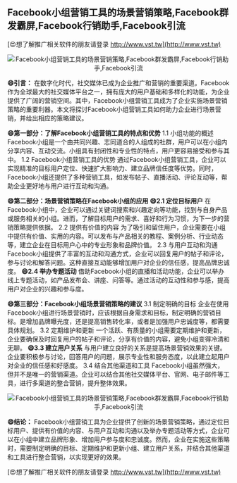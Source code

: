 ## **Facebook小组营销工具的场景营销策略,Facebook群发霸屏,Facebook行销助手,Facebook引流**

[😍想了解推广相关软件的朋友请登录 http://www.vst.tw](http://www.vst.tw)

 <center><img src="https://vst.tw/MP4/tuiguang/png/8.png" alt="Facebook小组营销工具的场景营销策略,Facebook群发霸屏,Facebook行销助手,Facebook引流"></center>

**😄引言：**
在数字化时代，社交媒体已成为企业推广和营销的重要渠道。Facebook作为全球最大的社交媒体平台之一，拥有庞大的用户基础和多样化的功能，为企业提供了广阔的营销空间。其中，Facebook小组营销工具成为了企业实施场景营销策略的重要利器。本文将探讨Facebook小组营销工具如何助力企业进行场景营销，并给出相应的策略建议。

**😄第一部分：了解Facebook小组营销工具的特点和优势**
1.1 小组功能的概述
Facebook小组是一个由共同兴趣、志同道合的人组成的社群，用户可以在小组内分享内容、互动交流。小组具有封闭性和专业性的特点，用户更容易接受和参与其中。
1.2 Facebook小组营销工具的优势
通过Facebook小组营销工具，企业可以实现精准的目标用户定位、快速扩大影响力、建立品牌信任度等优势。同时，Facebook小组还提供了多种营销工具，如发布帖子、直播活动、评论互动等，帮助企业更好地与用户进行互动和沟通。

**😄第二部分：场景营销策略在Facebook小组的应用**
**😄2.1 定位目标用户**
在Facebook小组中，企业可以通过关键词搜索和兴趣定向等功能，找到与自身产品或服务相关的小组。进而，了解目标用户的需求、喜好和行为习惯，为下一步的营销策略提供依据。
2.2 提供有价值的内容
为了吸引和留住用户，企业需要在小组中提供有价值、实用的内容。可以发布与产品相关的教程、案例分析、行业动态等，建立企业在目标用户心中的专业形象和品牌价值。
2.3 与用户互动和沟通
Facebook小组提供了丰富的互动和沟通方式，企业可以回复用户的帖子和评论，参与讨论和解答问题。这种直接互动能够增加用户对企业的信任感，提高品牌忠诚度。
**😄2.4 举办专题活动**
借助Facebook小组的直播和活动功能，企业可以举办线上专题活动，如产品发布会、讲座、问答等。通过活动的互动性和参与感，提高用户对企业的兴趣和参与度。

**😄第三部分：Facebook小组场景营销策略的建议**
3.1 制定明确的目标
企业在使用Facebook小组进行场景营销时，应该根据自身需求和目标，制定明确的营销目标。是增加品牌曝光度，还是提高销售转化率，或者是加强用户忠诚度等，都需要具体规划。
3.2 定期维护和更新
一个活跃、有质量的小组需要定期维护和更新，企业要确保及时回复用户的帖子和评论，分享有价值的内容，避免小组变得冷清和无聊。
**😄3.3 建立用户关系**
与用户建立良好的关系是提高场景营销效果的关键。企业要积极参与讨论，回答用户的问题，展示专业性和服务态度，以此建立起用户对企业的信任感和好感度。
3.4 结合其他渠道和工具
Facebook小组虽然强大，但并不是唯一的营销渠道。企业可以结合其他社交媒体平台、官网、电子邮件等工具，进行多渠道的整合营销，提升整体效果。

 <center><img src="https://vst.tw/MP4/tuiguang/png/3.png" alt="Facebook小组营销工具的场景营销策略,Facebook群发霸屏,Facebook行销助手,Facebook引流"></center>

**😄结论：**
Facebook小组营销工具为企业提供了创新的场景营销策略，通过定位目标用户、提供有价值的内容、与用户互动和沟通以及举办专题活动等方式，企业可以在小组中建立品牌形象、增加用户参与度和忠诚度。然而，企业在实施这些策略时，需要制定明确的目标、定期维护和更新小组、建立用户关系，并结合其他渠道和工具进行整合营销，以实现更好的效果。

[😍想了解推广相关软件的朋友请登录 http://www.vst.tw](http://www.vst.tw)



